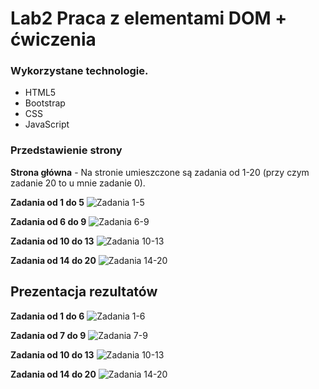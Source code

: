 # Lab2 Praca z elementami DOM + ćwiczenia

### Wykorzystane technologie.
* HTML5
* Bootstrap
* CSS
* JavaScript

### Przedstawienie strony
__Strona główna__ - Na stronie umieszczone są zadania od 1-20 (przy czym zadanie 20 to u mnie zadanie 0).




__Zadania od 1 do 5__
![Zadania 1-5](md_img/zadania1-5.png)

__Zadania od 6 do 9__
![Zadania 6-9](md_img/zadania6-9.png)

__Zadania od 10 do 13__
![Zadania 10-13](md_img/zadania10-13.png)

__Zadania od 14 do 20__
![Zadania 14-20](md_img/zadanie14-20.png)

## Prezentacja rezultatów

__Zadania od 1 do 6__
![Zadania 1-6](md_img/zadanie1-6dzialanie.png)

__Zadania od 7 do 9__
![Zadania 7-9](md_img/zadanie7-9dzialanie.png)

__Zadania od 10 do 13__
![Zadania 10-13](md_img/zadanie10-13dzialanie.png)

__Zadania od 14 do 20__
![Zadania 14-20](md_img/zadanie14-20dzialanie.png)